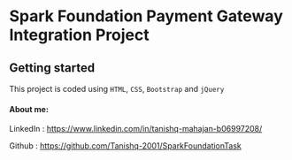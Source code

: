 #  Spark Foundation Payment Gateway Integration Project 
## Getting started


This project is coded using `HTML`, `CSS`, `Bootstrap` and `jQuery`

####  About me:


LinkedIn : https://www.linkedin.com/in/tanishq-mahajan-b06997208/


Github : https://github.com/Tanishq-2001/SparkFoundationTask

